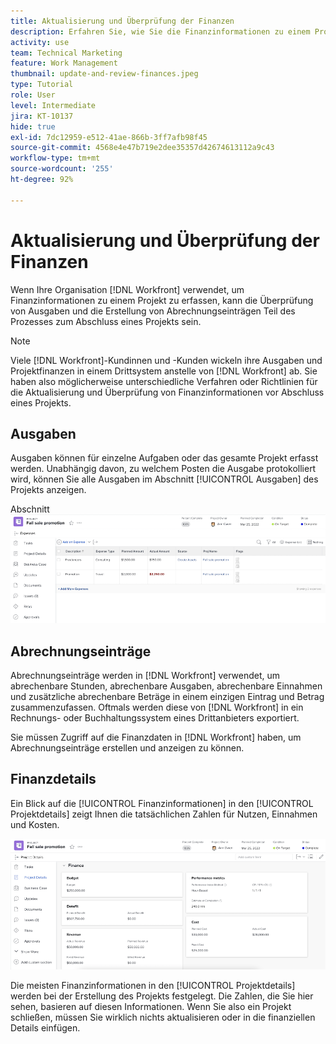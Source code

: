 ```yaml
---
title: Aktualisierung und Überprüfung der Finanzen
description: Erfahren Sie, wie Sie die Finanzinformationen zu einem Projekt in [!DNL &#x200B; Workfront]überprüfen können.
activity: use
team: Technical Marketing
feature: Work Management
thumbnail: update-and-review-finances.jpeg
type: Tutorial
role: User
level: Intermediate
jira: KT-10137
hide: true
exl-id: 7dc12959-e512-41ae-866b-3ff7afb98f45
source-git-commit: 4568e4e47b719e2dee35357d42674613112a9c43
workflow-type: tm+mt
source-wordcount: '255'
ht-degree: 92%

---
```


# Aktualisierung und Überprüfung der Finanzen

Wenn Ihre Organisation [!DNL Workfront] verwendet, um Finanzinformationen zu einem Projekt zu erfassen, kann die Überprüfung von Ausgaben und die Erstellung von Abrechnungseinträgen Teil des Prozesses zum Abschluss eines Projekts sein.

>[!NOTE]
>
>Viele [!DNL Workfront]-Kundinnen und -Kunden wickeln ihre Ausgaben und Projektfinanzen in einem Drittsystem anstelle von [!DNL Workfront] ab. Sie haben also möglicherweise unterschiedliche Verfahren oder Richtlinien für die Aktualisierung und Überprüfung von Finanzinformationen vor Abschluss eines Projekts.


## Ausgaben

Ausgaben können für einzelne Aufgaben oder das gesamte Projekt erfasst werden. Unabhängig davon, zu welchem Posten die Ausgabe protokolliert wird, können Sie alle Ausgaben im Abschnitt [!UICONTROL Ausgaben] des Projekts anzeigen.

Abschnitt ![[!UICONTROL Ausgaben] eines Projekts](assets/expense-section.png)

## Abrechnungseinträge

Abrechnungseinträge werden in [!DNL Workfront] verwendet, um abrechenbare Stunden, abrechenbare Ausgaben, abrechenbare Einnahmen und zusätzliche abrechenbare Beträge in einem einzigen Eintrag und Betrag zusammenzufassen. Oftmals werden diese von [!DNL Workfront] in ein Rechnungs- oder Buchhaltungssystem eines Drittanbieters exportiert.

Sie müssen Zugriff auf die Finanzdaten in [!DNL Workfront] haben, um Abrechnungseinträge erstellen und anzeigen zu können.

## Finanzdetails

Ein Blick auf die [!UICONTROL Finanzinformationen] in den [!UICONTROL Projektdetails] zeigt Ihnen die tatsächlichen Zahlen für Nutzen, Einnahmen und Kosten.

![Abschnitt „Finanzen“ des Fensters [!UICONTROL Projektdetails] für ein Projekt](assets/finance-section-project-details.png)

Die meisten Finanzinformationen in den [!UICONTROL Projektdetails] werden bei der Erstellung des Projekts festgelegt. Die Zahlen, die Sie hier sehen, basieren auf diesen Informationen. Wenn Sie also ein Projekt schließen, müssen Sie wirklich nichts aktualisieren oder in die finanziellen Details einfügen.

<!--
learn more urls
Create billing records
Manage project expenses
Project finances
-->
